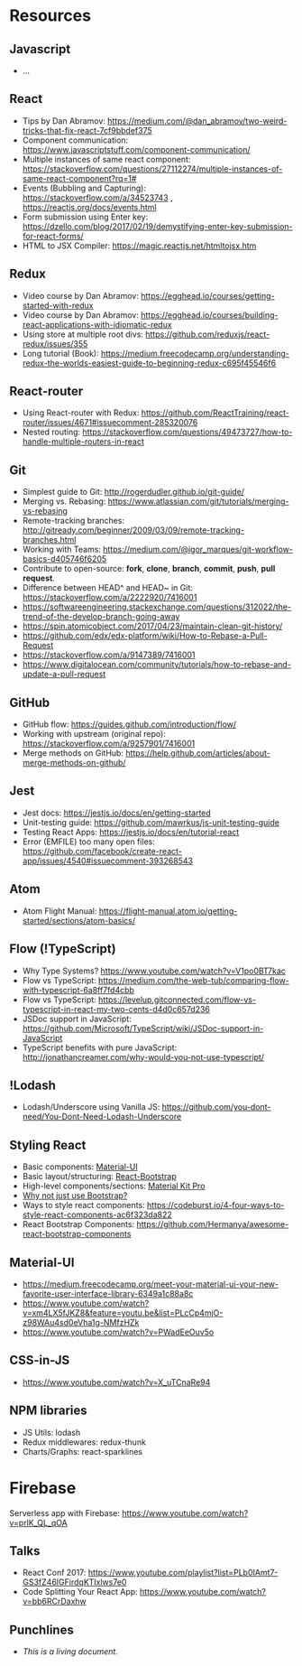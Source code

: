 # Resources

## Javascript
* ...

## React
* Tips by Dan Abramov: https://medium.com/@dan_abramov/two-weird-tricks-that-fix-react-7cf9bbdef375
* Component communication: https://www.javascriptstuff.com/component-communication/
* Multiple instances of same react component: https://stackoverflow.com/questions/27112274/multiple-instances-of-same-react-component?rq=1#
* Events (Bubbling and Capturing): https://stackoverflow.com/a/34523743 , https://reactjs.org/docs/events.html
* Form submission using Enter key: https://dzello.com/blog/2017/02/19/demystifying-enter-key-submission-for-react-forms/
* HTML to JSX Compiler: https://magic.reactjs.net/htmltojsx.htm

## Redux
* Video course by Dan Abramov: https://egghead.io/courses/getting-started-with-redux
* Video course by Dan Abramov: https://egghead.io/courses/building-react-applications-with-idiomatic-redux
* Using store at multiple root divs: https://github.com/reduxjs/react-redux/issues/355
* Long tutorial (Book): https://medium.freecodecamp.org/understanding-redux-the-worlds-easiest-guide-to-beginning-redux-c695f45546f6

## React-router
* Using React-router with Redux: https://github.com/ReactTraining/react-router/issues/4671#issuecomment-285320076
* Nested routing: https://stackoverflow.com/questions/49473727/how-to-handle-multiple-routers-in-react

## Git
* Simplest guide to Git: http://rogerdudler.github.io/git-guide/
* Merging vs. Rebasing: https://www.atlassian.com/git/tutorials/merging-vs-rebasing
* Remote-tracking branches: http://gitready.com/beginner/2009/03/09/remote-tracking-branches.html
* Working with Teams: https://medium.com/@igor_marques/git-workflow-basics-d405746f6205
* Contribute to open-source: __fork__, __clone__, __branch__, __commit__, __push__, __pull request__.
* Difference between HEAD^ and HEAD~ in Git: https://stackoverflow.com/a/2222920/7416001
* https://softwareengineering.stackexchange.com/questions/312022/the-trend-of-the-develop-branch-going-away
* https://spin.atomicobject.com/2017/04/23/maintain-clean-git-history/
* https://github.com/edx/edx-platform/wiki/How-to-Rebase-a-Pull-Request
* https://stackoverflow.com/a/9147389/7416001
* https://www.digitalocean.com/community/tutorials/how-to-rebase-and-update-a-pull-request

## GitHub
* GitHub flow: https://guides.github.com/introduction/flow/
* Working with upstream (original repo): https://stackoverflow.com/a/9257901/7416001
* Merge methods on GitHub: https://help.github.com/articles/about-merge-methods-on-github/

## Jest
* Jest docs: https://jestjs.io/docs/en/getting-started
* Unit-testing guide: https://github.com/mawrkus/js-unit-testing-guide
* Testing React Apps: https://jestjs.io/docs/en/tutorial-react
* Error (EMFILE) too many open files: https://github.com/facebook/create-react-app/issues/4540#issuecomment-393268543

## Atom
* Atom Flight Manual: https://flight-manual.atom.io/getting-started/sections/atom-basics/

## Flow (!TypeScript)
* Why Type Systems? https://www.youtube.com/watch?v=V1po0BT7kac
* Flow vs TypeScript: https://medium.com/the-web-tub/comparing-flow-with-typescript-6a8ff7fd4cbb
* Flow vs TypeScript: https://levelup.gitconnected.com/flow-vs-typescript-in-react-my-two-cents-d4d0c657d236
* JSDoc support in JavaScript: https://github.com/Microsoft/TypeScript/wiki/JSDoc-support-in-JavaScript
* TypeScript benefits with pure JavaScript: http://jonathancreamer.com/why-would-you-not-use-typescript/

## !Lodash
* Lodash/Underscore using Vanilla JS: https://github.com/you-dont-need/You-Dont-Need-Lodash-Underscore

## Styling React
* Basic components: [Material-UI](https://material-ui.com/)
* Basic layout/structuring: [React-Bootstrap](https://github.com/react-bootstrap/react-bootstrap)
* High-level components/sections: [Material Kit Pro](https://www.creative-tim.com/product/material-kit-pro-react)
* [Why not just use Bootstrap?](https://www.quora.com/Why-do-we-need-React-Bootstrap-when-we-can-use-Bootstrap-in-the-React-app-What-are-the-benefits-of-React-Bootstrap-Id-prefer-to-use-the-original-because-I-want-to-use-Bootstrap-4)
* Ways to style react components: https://codeburst.io/4-four-ways-to-style-react-components-ac6f323da822
* React Bootstrap Components: https://github.com/Hermanya/awesome-react-bootstrap-components

## Material-UI
* https://medium.freecodecamp.org/meet-your-material-ui-your-new-favorite-user-interface-library-6349a1c88a8c
* https://www.youtube.com/watch?v=xm4LX5fJKZ8&feature=youtu.be&list=PLcCp4mjO-z98WAu4sd0eVha1g-NMfzHZk
* https://www.youtube.com/watch?v=PWadEeOuv5o

## CSS-in-JS
* https://www.youtube.com/watch?v=X_uTCnaRe94

## NPM libraries
* JS Utils: lodash
* Redux middlewares: redux-thunk
* Charts/Graphs: react-sparklines

# Firebase
Serverless app with Firebase: https://www.youtube.com/watch?v=prlK_QL_qOA

## Talks
* React Conf 2017: https://www.youtube.com/playlist?list=PLb0IAmt7-GS3fZ46IGFirdqKTIxlws7e0
* Code Splitting Your React App: https://www.youtube.com/watch?v=bb6RCrDaxhw

## Punchlines
* _This is a living document._
